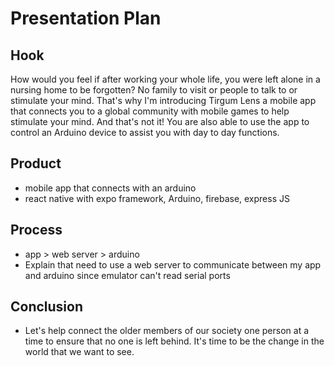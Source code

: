 # Presentation Plan

## Hook

How would you feel if after working your whole life, you were left alone in a nursing home to be forgotten? No family to visit or people to talk to or stimulate your mind. That's why I'm introducing Tirgum Lens a mobile app that connects you to a global community with mobile games to help stimulate your mind. And that's not it! You are also able to use the app to control an Arduino device to assist you with day to day functions.

## Product
* mobile app that connects with an arduino
* react native with expo framework, Arduino, firebase, express JS

## Process
* app > web server > arduino
* Explain that need to use a web server to communicate between my app and arduino since emulator can't read serial ports

## Conclusion
* Let's help connect the older members of our society one person at a time to ensure that no one is left behind. It's time to be the change in the world that we want to see.

<!-- EXAMPLE

## Hook
* Verbal riddle of GGD

## Product
* GIF/Demo of example/non-example

## Process
* Flowchart of plan
  * MVP: noun -> door -> yes/no
  * Beyond MVP: noun -> word relation API -> noun API -> yes/no, with counterexample
* Code snippets of:
  * MVP
  * Both APIs
  * Challenge with API keys

## Conclusion
* [URL to project]
* Takeaways
  * Less = more: the heart of the riddle was one line of code; it obviously took more to make the entire thing work, but one complicated line of regular expressions was essentially the solution to the riddle
  * Expect the unexpected: it’s important to budget time for things you don’t account for; for example, I didn’t consider the fact that I would need another entire API to detect nouns
  * Determination is key: ironically enough, I had to make my API keys private. At first, it didn’t seem like it was possible, which meant I couldn’t publish my app. But after all of that hard work, I was determined to find a solution, and I found it in config variables.
* "Presentation can’t, but a speech can"


-->
